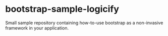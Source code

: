 bootstrap-sample-logicify
=========================

Small sample repository containing how-to-use bootstrap as a non-invasive framework in your application. 
